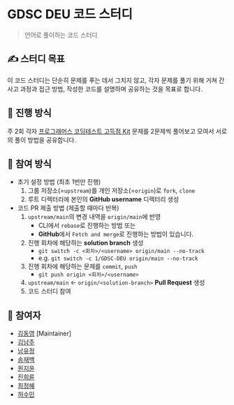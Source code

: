 # GDSC DEU 코드 스터디

> 언어로 풀이하는 코드 스터디

## :writing_hand: 스터디 목표

이 코드 스터디는 단순히 문제를 푸는 데서 그치지 않고, 각자 문제를 풀기 위해 거쳐 간 사고 과정과 접근 방법, 작성한 코드를 설명하며 공유하는 것을 목표로 합니다.

## :speech_balloon: 진행 방식

주 2회 각자 [프로그래머스 코딩테스트 고득점 Kit](https://programmers.co.kr/learn/challenges) 문제를 2문제씩 풀어보고 모여서 서로의 풀이 방법을 공유합니다.

## :straight_ruler: 참여 방식

- 초기 설정 방법 (최초 1번만 진행)
  1. 그룹 저장소(=`upstream`)를 개인 저장소(=`origin`)로 `fork`, `clone`
  2. 루트 디렉터리에 본인의 **GitHub username** 디렉터리 생성
- 코드 PR 제출 방법 (제출할 때마다 반복)
  1. `upstream/main`의 변경 내역을 `origin/main`에 반영
     - CLI에서 `rebase`로 진행하는 방법 또는
     - **GitHub**에서 `Fetch and merge`로 진행하는 방법이 있습니다.
  2. 진행 회차에 해당하는 **solution branch** 생성
     - `git switch -c <회차>/<username> origin/main --no-track`
     - e.g. `git switch -c 1/GDSC-DEU origin/main --no-track`
  3. 진행 회차에 해당하는 문제를 `commit`, `push`
     - `git push origin <회차>/<username>`
  4. `upstream/main` <- `origin/<solution-branch>` **Pull Request** 생성
  5. 코드 스터디 참여

## :busts_in_silhouette: 참여자

- [김동영](https://github.com/pers0n4) [Maintainer]
- [김남주](https://github.com/cmsong111)
- [남유정](https://github.com/uzhjd)
- [송재백](https://github.com/thdwoqor)
- [원지윤](https://github.com/sudhdkso)
- [진희륜](https://github.com/SerenityS)
- [최정혜](https://github.com/jeonghye-choi)
- [허수민](https://github.com/heosumin518)
